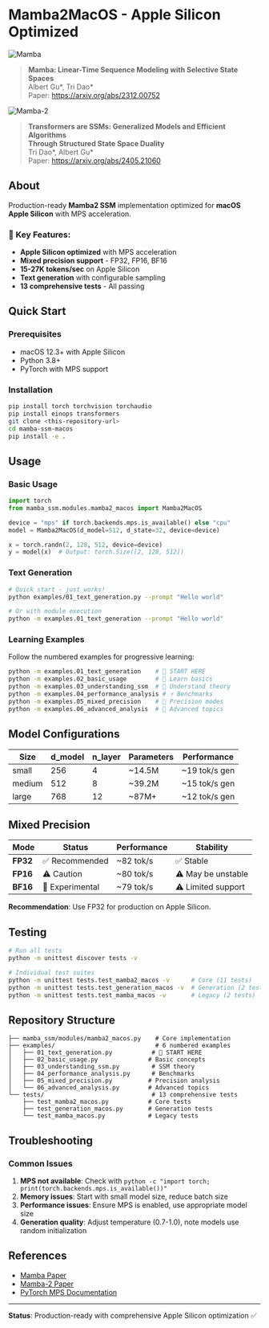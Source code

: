 # Mamba2MacOS - Apple Silicon Optimized

![Mamba](assets/selection.png "Selective State Space")
> **Mamba: Linear-Time Sequence Modeling with Selective State Spaces**\
> Albert Gu*, Tri Dao*\
> Paper: https://arxiv.org/abs/2312.00752

![Mamba-2](assets/ssd_algorithm.png "State Space Dual Model")
> **Transformers are SSMs: Generalized Models and Efficient Algorithms**\
>     **Through Structured State Space Duality**\
> Tri Dao*, Albert Gu*\
> Paper: https://arxiv.org/abs/2405.21060

## About

Production-ready **Mamba2 SSM** implementation optimized for **macOS Apple Silicon** with MPS acceleration.

### 🚀 Key Features:
- **Apple Silicon optimized** with MPS acceleration
- **Mixed precision support** - FP32, FP16, BF16
- **15-27K tokens/sec** on Apple Silicon
- **Text generation** with configurable sampling
- **13 comprehensive tests** - All passing

## Quick Start

### Prerequisites
- macOS 12.3+ with Apple Silicon
- Python 3.8+
- PyTorch with MPS support

### Installation

```bash
pip install torch torchvision torchaudio
pip install einops transformers
git clone <this-repository-url>
cd mamba-ssm-macos
pip install -e .
```

## Usage

### Basic Usage

```python
import torch
from mamba_ssm.modules.mamba2_macos import Mamba2MacOS

device = "mps" if torch.backends.mps.is_available() else "cpu"
model = Mamba2MacOS(d_model=512, d_state=32, device=device)

x = torch.randn(2, 128, 512, device=device)
y = model(x)  # Output: torch.Size([2, 128, 512])
```

### Text Generation

```bash
# Quick start - just works!
python examples/01_text_generation.py --prompt "Hello world"

# Or with module execution
python -m examples.01_text_generation --prompt "Hello world"
```

### Learning Examples

Follow the numbered examples for progressive learning:

```bash
python -m examples.01_text_generation    # 🎯 START HERE
python -m examples.02_basic_usage        # 🔧 Learn basics  
python -m examples.03_understanding_ssm  # 🧠 Understand theory
python -m examples.04_performance_analysis # ⚡ Benchmarks
python -m examples.05_mixed_precision    # 🔬 Precision modes
python -m examples.06_advanced_analysis  # 🧬 Advanced topics
```

## Model Configurations

| Size   | d_model | n_layer | Parameters | Performance    |
|--------|---------|---------|------------|----------------|
| small  | 256     | 4       | ~14.5M     | ~19 tok/s gen  |
| medium | 512     | 8       | ~39.2M     | ~15 tok/s gen  |
| large  | 768     | 12      | ~87M+      | ~12 tok/s gen  |

## Mixed Precision

| Mode | Status | Performance | Stability |
|------|--------|-------------|-----------|
| **FP32** | ✅ Recommended | ~82 tok/s | ✅ Stable |
| **FP16** | ⚠️ Caution | ~80 tok/s | ⚠️ May be unstable |
| **BF16** | 🧪 Experimental | ~79 tok/s | ⚠️ Limited support |

**Recommendation**: Use FP32 for production on Apple Silicon.

## Testing

```bash
# Run all tests
python -m unittest discover tests -v

# Individual test suites
python -m unittest tests.test_mamba2_macos -v      # Core (11 tests)
python -m unittest tests.test_generation_macos -v  # Generation (2 tests)
python -m unittest tests.test_mamba_macos -v       # Legacy (2 tests)
```

## Repository Structure

```
├── mamba_ssm/modules/mamba2_macos.py    # Core implementation
├── examples/                            # 6 numbered examples
│   ├── 01_text_generation.py           # 🎯 START HERE
│   ├── 02_basic_usage.py              # Basic concepts
│   ├── 03_understanding_ssm.py         # SSM theory
│   ├── 04_performance_analysis.py      # Benchmarks
│   ├── 05_mixed_precision.py          # Precision analysis
│   └── 06_advanced_analysis.py        # Advanced topics
└── tests/                              # 13 comprehensive tests
    ├── test_mamba2_macos.py           # Core tests
    ├── test_generation_macos.py       # Generation tests
    └── test_mamba_macos.py            # Legacy tests
```

## Troubleshooting

### Common Issues

1. **MPS not available**: Check with `python -c "import torch; print(torch.backends.mps.is_available())"`
2. **Memory issues**: Start with small model size, reduce batch size
3. **Performance issues**: Ensure MPS is enabled, use appropriate model size
4. **Generation quality**: Adjust temperature (0.7-1.0), note models use random initialization

## References

- [Mamba Paper](https://arxiv.org/abs/2312.00752)
- [Mamba-2 Paper](https://arxiv.org/abs/2405.21060)  
- [PyTorch MPS Documentation](https://pytorch.org/docs/stable/notes/mps.html)

---

**Status**: Production-ready with comprehensive Apple Silicon optimization ✅